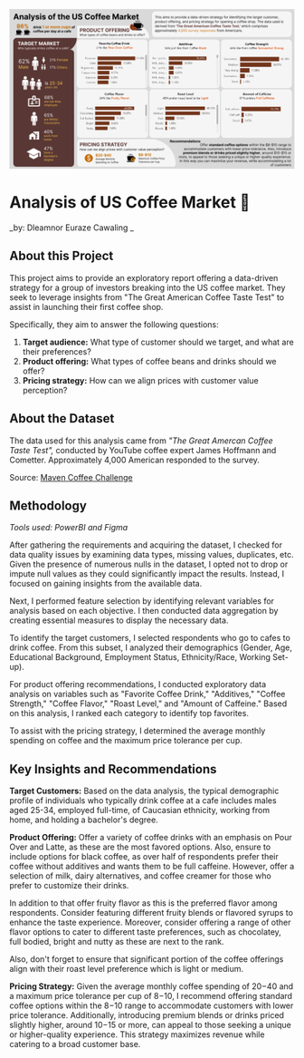 ![alt text](https://github.com/Eugocode/US-Coffee-Market-Analysis/blob/main/US%20Coffee%20Market%20Report.png)

# Analysis of US Coffee Market 🍵

_by: Dleamnor Euraze Cawaling
_
## About this Project

This project aims to provide an exploratory report offering a data-driven strategy for a group of investors breaking into the US coffee market. They seek to leverage insights from "The Great American Coffee Taste Test" to assist in launching their first coffee shop.

Specifically, they aim to answer the following questions:

1. **Target audience:** What type of customer should we target, and what are their preferences?
2. **Product offering:** What types of coffee beans and drinks should we offer?
3. **Pricing strategy:** How can we align prices with customer value perception?

## About the Dataset

The data used for this analysis came from _"The Great Amercan Coffee Taste Test",_ conducted by YouTube coffee expert James Hoffmann and Cometter. Approximately 4,000 American responded to the survey.

Source: [Maven Coffee Challenge](https://mavenanalytics.io/challenges/maven-coffee-challenge/30)

## Methodology

_Tools used: PowerBI and Figma_

After gathering the requirements and acquiring the dataset, I checked for data quality issues by examining data types, missing values, duplicates, etc. Given the presence of numerous nulls in the dataset, I opted not to drop or impute null values as they could significantly impact the results. Instead, I focused on gaining insights from the available data.

Next, I performed feature selection by identifying relevant variables for analysis based on each objective. I then conducted data aggregation by creating essential measures to display the necessary data.

To identify the target customers, I selected respondents who go to cafes to drink coffee. From this subset, I analyzed their demographics (Gender, Age, Educational Background, Employment Status, Ethnicity/Race, Working Set-up).

For product offering recommendations, I conducted exploratory data analysis on variables such as "Favorite Coffee Drink," "Additives," "Coffee Strength," "Coffee Flavor," "Roast Level," and "Amount of Caffeine." Based on this analysis, I ranked each category to identify top favorites.

To assist with the pricing strategy, I determined the average monthly spending on coffee and the maximum price tolerance per cup.

## Key Insights and Recommendations

**Target Customers:** Based on the data analysis, the typical demographic profile of individuals who typically drink coffee at a cafe includes males aged 25-34, employed full-time, of Caucasian ethnicity, working from home, and holding a bachelor's degree.

**Product Offering:**
Offer a variety of coffee drinks with an emphasis on Pour Over and Latte, as these are the most favored options. Also, ensure to include options for black coffee, as over half of respondents prefer their coffee without additives and wants them to be full caffeine. However, offer a selection of milk, dairy alternatives, and coffee creamer for those who prefer to customize their drinks.

In addition to that offer fruity flavor as this is the preferred flavor among respondents. Consider featuring different fruity blends or flavored syrups to enhance the taste experience. Moreover, consider offering a range of other flavor options to cater to different taste preferences, such as chocolatey, full bodied, bright and nutty as these are next to the rank.

Also, don't forget to ensure that significant portion of the coffee offerings align with their roast level preference which is light or medium.

**Pricing Strategy:** Given the average monthly coffee spending of $20-$40 and a maximum price tolerance per cup of $8-$10, I recommend offering standard coffee options within the $8-$10 range to accommodate customers with lower price tolerance. Additionally, introducing premium blends or drinks priced slightly higher, around $10-$15 or more, can appeal to those seeking a unique or higher-quality experience. This strategy maximizes revenue while catering to a broad customer base.
